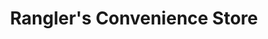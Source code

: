 ---
title: "Rangler's Convenience Store"
url: /hico/ranglers-convenience-store/
shop: convenience
---